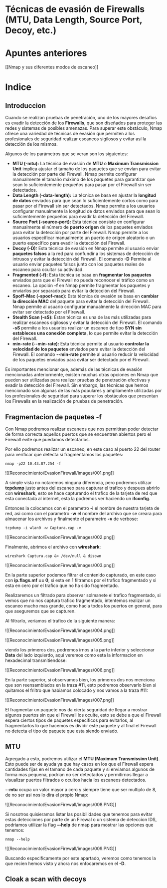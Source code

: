 # Técnicas de evasión de Firewalls (MTU, Data Length, Source Port, Decoy, etc.)


# Apuntes anteriores

[[Nmap y sus diferentes modos de escaneo]]

# Indice


## Introduccion

Cuando se realizan pruebas de penetración, uno de los mayores desafíos es evadir la detección de los **Firewalls**, que son diseñados para proteger las redes y sistemas de posibles amenazas. Para superar este obstáculo, Nmap ofrece una variedad de técnicas de evasión que permiten a los profesionales de seguridad realizar escaneos sigilosos y evitar así la detección de los mismos.

Algunos de los parámetros que se veran son los siguientes:

- **MTU (-mtu):** La técnica de evasión de **MTU** o **Maximum  Transmission Unit** implica ajustar el tamaño de los paquetes que se envían para evitar la detección por parte del Firewall. Nmap permite configurar manualmente el tamaño máximo de los paquetes para garantizar que sean lo suficientemente pequeños para pasar por el Firewall sin ser detectados.
- **Data Length (-data-length):** La técnica se basa en ajustar la **longitud de datos** enviados para que sean lo suficientemente cortos como para pasar por el Firewall sin ser detectados. Nmap permite a los usuarios configurar manualmente la longitud de datos enviados para que sean lo suficientemente pequeños para evadir la detección del Firewall.
- **Source Port (-source-port):** Esta técnica consiste en configurar manualmente el número de **puerto origen** de los paquetes enviados para evitar la detección por parte del Firewall. Nmap permite a los usuarios especificar manualmente un puerto de origen aleatorio o un puerto específico para evadir la detección del Firewall.
- **Decoy (-D):** Esta técnica de evasión en Nmap permite al usuario enviar **paquetes falsos** a la red para confundir a los sistemas de detección de intrusos y evitar la detección del Firewall. El comando **-D** Permite al usuario enviar paquetes falsos junto con los paquetes reales de escaneo para ocultar su actividad.
- **Fragmented (-f):** Esta técnica se basa en **fragmentar los paquetes** enviados para que el Firewall no pueda reconocer el tráfico como un escaneo. La opción **-f** en Nmap permite fragmentar los paquetes  y enviarlos por separado para evitar la detección del Firewall.
- **Spoff-Mac (-spoof-mac):** Esta técnica de evasión se basa en **cambiar la dirección MAC** del paquete para evitar la detección del Firewall. Nmap permite al usuario configurar manualmente la dirección MAC para evitar ser detectado por el Firewall.
- **Stealth Scan (-sS):** Estan técnica es una de las más utilizadas para realizar escaneos sigilosos y evitar la detección del Firewall. El comando **-sS** permite a los usuarios realizar un escaneo de tipo **SYN sin estableces una conexión completa**, lo que permite evitar la detección del FIrewall.
- **min-rate (--min-rate):** Esta técnica permite al usuario **controlar la velocidad de los paquetes** enviados para evitar la detección del Firewall. El comando **--min-rate** permite al usuario reducir la velocidad de los paquetes enviados para evitar ser detectado por el FIrewall.

Es importantes mencionar que, además de las técnicas de evasión mencionadas anteriormente, existen muchas otras opciones en Nmap  que pueden ser utilizadas para realizar pruebas de penetración efectivas  y evadir la detección del Firewall. Sin embargo, las técnicas que hemos mencionado son algunas de las más populares y ampliamente utilizadas por los profesionales de seguridad para superar los obstáculos que presentan los Firewalls en la realización de pruebas de penetración.

## Fragmentacion de paquetes **-f**

Con Nmap podremos realizar escaneos que nos permitiran poder detectar de forma correcta aquellos puertos que se encuentren abiertos pero el Firewall evite que puedamos detectarlos.

Por ello podremos realizar un escaneo, en este caso al puerto 22 del router para verificar que detecta si fragmentamos los paquetes:

```shell
nmap -p22 10.43.87.254 -f
```

![[Reconocimiento/EvasionFirewall/images/001.png]]

A simple vista no notaremos ninguna diferencia, pero podremos utilizar **tcpdump** justo antes del escaneo para capturar el trafico y despues abrirlo con **wireshark**, esto se hace capturando el trafico de la tarjeta de red que esta conectada al internet, esta la podremos ver haciendo un **ifconfig**.

Entonces la colocamos con el parametro **-i** el nombre de nuestra tarjeta de red, asi como con el parametro **-w** el nombre del archivo que se creara para almacenar los archivos y finalmente el parametro **-v** de verbose:

```shell
tcpdump -i wlan0 -w Captura.cap -v
```

![[Reconocimiento/EvasionFirewall/images/002.png]]

Finalmente, abrimos el archivo con **wireshark**:

```shell
wireshark Captura.cap &> /dev/null & disown
```

![[Reconocimiento/EvasionFirewall/images/003.png]]

En la parte superior podemos filtrar el contenido capturado, en este caso con **ip.flags.mf == 0**, si esta en 1 filtramos por el trafico fragmentado y si esta en cero por el trafico que no ha sido fragmentado.

Realizaremos un filtrado para observar solmanete el trafico fragmentado, si vemos que no nos captura trafico fragmentado, intentemos realizar un escaneo mucho mas grande, como hacia todos los puertos en general, para que aseguremos que se capturen.

Al filtrarlo, veriamos el trafico de la siguiente manera:

![[Reconocimiento/EvasionFirewall/images/004.png]]

![[Reconocimiento/EvasionFirewall/images/005.png]]

viendo los primeros dos, podremos irnos a la parte inferior y seleccionar **Data** del lado izquierdo, aqui veremos como esta la informacion en hexadecimal transmitiendose:

![[Reconocimiento/EvasionFirewall/images/006.png]]

En la parte superior, si observamos bien, los primeros dos nos menciona que son reensamblados en la traza #11, esto podremos observarlo bien si quitamos el friltro que habiamos colocado y nos vamos a la traza #11:

![[Reconocimiento/EvasionFirewall/images/007.png]]

El fragmentar un paquete nos da cierta seguridad de llegar a mostrar algunos puertos sin que el Firewall los oculte, esto se debe a que el Firewall espera ciertos tipos de paquetes especificos para evitarlos, al fragmentarlos lo que hacemos es dividir este paquete y al final el Firewall no detecta el tipo de paquete que esta siendo enviado.

## MTU

Agregado a esto, podremos utilizar el **MTU (Maximum Transmission Unit)**. Esto puede ser de ayuda ya que hay casos en los que el Firewall espera cantidades fijas en el tamano de cada paquete y si enviamos algunos de forma mas pequena, podrian no ser detectados y permitirnos llegar a visualizar puertos filtrados o ocultos hacia los escaneos detectados.

**--mtu** ocupa un valor mayor a cero y siempre tiene que ser multiplo de 8, de no ser asi nos lo dira el propio Nmap:

![[Reconocimiento/EvasionFirewall/images/008.PNG]]

Si nosotros quisieramos listar las posibilidades que tenemos para evitar estas detecciones por parte de un Firewal o un sistema de deteccion IDS, podriamos utilizar la flag **--help** de nmap para mostrar las opciones que tenemos:

```shell
nmap --help
```

![[Reconocimiento/EvasionFirewall/images/009.PNG]]

Buscando especificamente por este apartado, veremos como tenemos la que recien hemos visto y ahora nos enfocaremos en el **-D**.
## Cloak a scan with decoys

